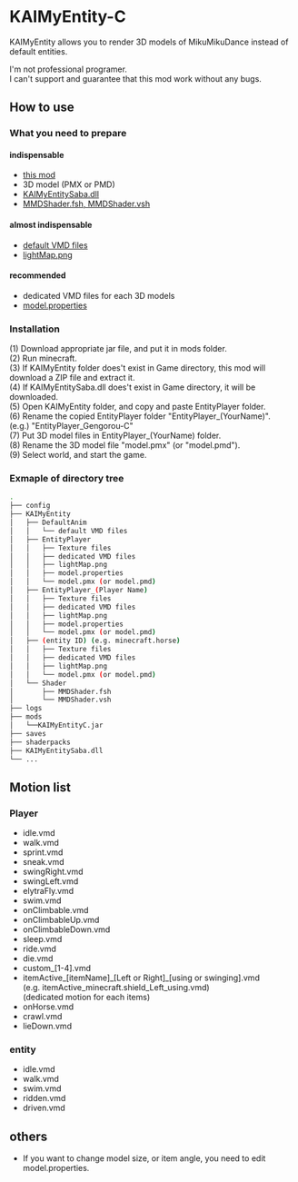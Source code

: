 # KAIMyEntity-C

KAIMyEntity allows you to render 3D models of MikuMikuDance instead of default entities.  
  
I'm not professional programer.  
I can't support and guarantee that this mod work without any bugs.

## How to use

### What you need to prepare

#### indispensable

* [this mod](https://github.com/Gengorou-C/KAIMyEntity-C/releases)
* 3D model (PMX or PMD)
* [KAIMyEntitySaba.dll](https://github.com/Gengorou-C/KAIMyEntitySaba/releases/tag/20221215)
* [MMDShader.fsh, MMDShader.vsh](https://github.com/Gengorou-C/KAIMyEntity-C/releases/tag/requiredFiles)

#### almost indispensable

* [default VMD files](https://github.com/Gengorou-C/KAIMyEntity-C/releases/tag/requiredFiles)
* [lightMap.png](https://github.com/Gengorou-C/KAIMyEntity-C/releases/tag/requiredFiles)

#### recommended

* dedicated VMD files for each 3D models
* [model.properties](https://github.com/Gengorou-C/KAIMyEntity-C/releases/tag/requiredFiles)

### Installation

(1) Download appropriate jar file, and put it in mods folder.  
(2) Run minecraft.  
(3) If KAIMyEntity folder does't exist in Game directory, this mod will download a ZIP file and extract it.  
(4) If KAIMyEntitySaba.dll does't exist in Game directory, it will be downloaded.  
(5) Open KAIMyEntity folder, and copy and paste EntityPlayer folder.  
(6) Rename the copied EntityPlayer folder "EntityPlayer_(YourName)".  
 (e.g.) "EntityPlayer_Gengorou-C"  
(7) Put 3D model files in EntityPlayer_(YourName) folder.  
(8) Rename the 3D model file "model.pmx" (or "model.pmd").  
(9) Select world, and start the game.

### Exmaple of directory tree

```bash
.
├── config
├── KAIMyEntity
│   ├── DefaultAnim
│   │   └── default VMD files
│   ├── EntityPlayer
│   │   ├── Texture files
│   │   ├── dedicated VMD files
│   │   ├── lightMap.png
│   │   ├── model.properties
│   │   └── model.pmx (or model.pmd)
│   ├── EntityPlayer_(Player Name)
│   │   ├── Texture files
│   │   ├── dedicated VMD files
│   │   ├── lightMap.png
│   │   ├── model.properties
│   │   └── model.pmx (or model.pmd)
│   ├── (entity ID) (e.g. minecraft.horse)
│   │   ├── Texture files
│   │   ├── dedicated VMD files
│   │   ├── lightMap.png
│   │   └── model.pmx (or model.pmd)
│   └── Shader
│       ├── MMDShader.fsh
│       └── MMDShader.vsh
├── logs
├── mods
│   └──KAIMyEntityC.jar
├── saves
├── shaderpacks
├── KAIMyEntitySaba.dll
└── ...
```

## Motion list

### Player

* idle.vmd
* walk.vmd
* sprint.vmd
* sneak.vmd
* swingRight.vmd
* swingLeft.vmd
* elytraFly.vmd
* swim.vmd
* onClimbable.vmd
* onClimbableUp.vmd
* onClimbableDown.vmd
* sleep.vmd
* ride.vmd
* die.vmd
* custom_[1-4].vmd
* itemActive_[itemName]\_[Left or Right]_[using or swinging].vmd  
(e.g. itemActive_minecraft.shield_Left_using.vmd)  
(dedicated motion for each items)
* onHorse.vmd
* crawl.vmd
* lieDown.vmd

### entity

* idle.vmd
* walk.vmd
* swim.vmd
* ridden.vmd
* driven.vmd

## others

* If you want to change model size, or item angle, you need to edit model.properties.  
